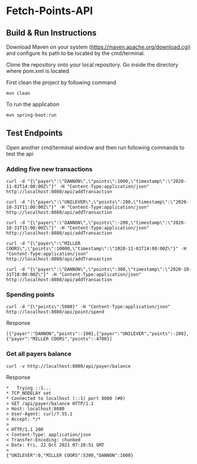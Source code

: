 # Fetch-Points-API

## Build & Run Instructions
Download Maven on your system (https://maven.apache.org/download.cgi) and configure its path to be located by the cmd/terminal.

Clone the repository onto your local repository.
Go inside the directory where pom.xml is located.

First clean the project by following command
```
mvn clean
```

To run the application
```
mvn spring-boot:run
```

## Test Endpoints
Open another cmd/terminal window and then run following commands to test the api

### Adding five new transactions
```
curl -d "{\"payer\":\"DANNON\",\"points\":1000,\"timestamp\":\"2020-11-02T14:00:00Z\"}" -H "Content-Type:application/json" http://localhost:8080/api/addTransaction
```
```
curl -d "{\"payer\":\"UNILEVER\",\"points\":200,\"timestamp\":\"2020-10-31T11:00:00Z\"}" -H "Content-Type:application/json" http://localhost:8080/api/addTransaction
```
```
curl -d "{\"payer\":\"DANNON\",\"points\":-200,\"timestamp\":\"2020-10-31T15:00:00Z\"}" -H "Content-Type:application/json" http://localhost:8080/api/addTransaction
```
```
curl -d "{\"payer\":\"MILLER COORS\",\"points\":10000,\"timestamp\":\"2020-11-01T14:00:00Z\"}" -H "Content-Type:application/json" http://localhost:8080/api/addTransaction
```
```
curl -d "{\"payer\":\"DANNON\",\"points\":300,\"timestamp\":\"2020-10-31T10:00:00Z\"}" -H "Content-Type:application/json" http://localhost:8080/api/addTransaction
```

### Spending points
```
curl -d "{\"points\":5000}" -H "Content-Type:application/json" http://localhost:8080/api/point/spend
```
Response
```
[{"payer":"DANNON","points":-100},{"payer":"UNILEVER","points":-200},{"payer":"MILLER COORS","points":-4700}]
```

### Get all payers balance
```
curl -v http://localhost:8080/api/payer/balance
```
Response
```
*   Trying ::1...
* TCP_NODELAY set
* Connected to localhost (::1) port 8080 (#0)
> GET /api/payer/balance HTTP/1.1
> Host: localhost:8080
> User-Agent: curl/7.55.1
> Accept: */*
>
< HTTP/1.1 200
< Content-Type: application/json
< Transfer-Encoding: chunked
< Date: Fri, 22 Oct 2021 07:28:51 GMT
<
{"UNILEVER":0,"MILLER COORS":5300,"DANNON":1000}
```
